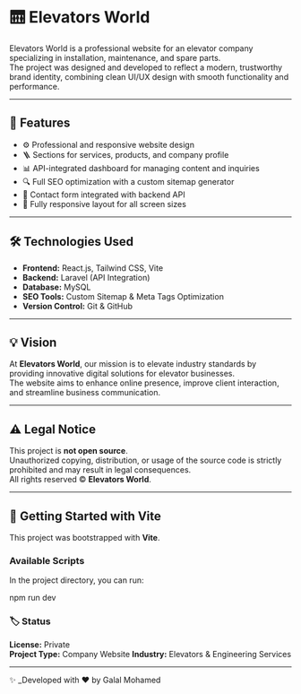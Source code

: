 # 🛗 Elevators World

Elevators World is a professional website for an elevator company specializing in installation, maintenance, and spare parts.  
The project was designed and developed to reflect a modern, trustworthy brand identity, combining clean UI/UX design with smooth functionality and performance.

---

## 🚀 Features
- ⚙️ Professional and responsive website design  
- 🪜 Sections for services, products, and company profile  
- 📊 API-integrated dashboard for managing content and inquiries  
- 🔍 Full SEO optimization with a custom sitemap generator  
- 📧 Contact form integrated with backend API  
- 📱 Fully responsive layout for all screen sizes  

---

## 🛠️ Technologies Used
- **Frontend:** React.js, Tailwind CSS, Vite  
- **Backend:** Laravel (API Integration)  
- **Database:** MySQL  
- **SEO Tools:** Custom Sitemap & Meta Tags Optimization  
- **Version Control:** Git & GitHub  

---

## 💡 Vision
At **Elevators World**, our mission is to elevate industry standards by providing innovative digital solutions for elevator businesses.  
The website aims to enhance online presence, improve client interaction, and streamline business communication.

---

## ⚠️ Legal Notice
This project is **not open source**.  
Unauthorized copying, distribution, or usage of the source code is strictly prohibited and may result in legal consequences.  
All rights reserved © **Elevators World**.

---

## 🧩 Getting Started with Vite
This project was bootstrapped with **Vite**.

### Available Scripts
In the project directory, you can run:

npm run dev


### 🏷️ Status
**License:** Private  
**Project Type:** Company Website
**Industry:** Elevators & Engineering Services

---

✨ _Developed with ❤️ by Galal Mohamed
